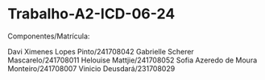 # Trabalho-A2-ICD-06-24

Componentes/Matrícula:

Davi Ximenes Lopes Pinto/241708042
Gabrielle Scherer Mascarelo/241708011
Helouise Mattjie/241708052
Sofia Azeredo de Moura Monteiro/241708007
Vinicio Deusdará/231708029

